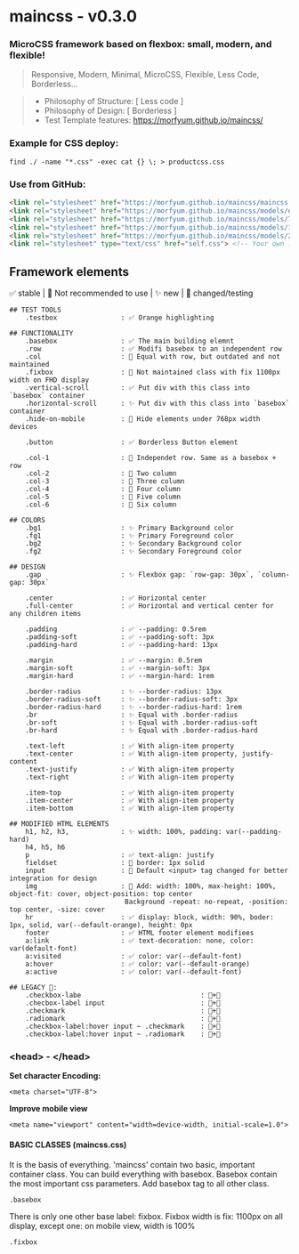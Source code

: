 # maincss - v0.3.0

### MicroCSS framework based on flexbox: small, modern, and flexible!

> Responsive, Modern, Minimal, MicroCSS, Flexible, Less Code, 
Borderless...

> - Philosophy of Structure: [ Less code ]
> - Philosophy of Design: [ Borderless ]
> - Test Template features: https://morfyum.github.io/maincss/

### Example for CSS deploy:
```
find ./ -name "*.css" -exec cat {} \; > productcss.css
```

### Use from GitHub:
```html
<link rel="stylesheet" href="https://morfyum.github.io/maincss/maincss.css">
<link rel="stylesheet" href="https://morfyum.github.io/maincss/models/extras.css">
<link rel="stylesheet" href="https://morfyum.github.io/maincss/models/768p.css">
<link rel="stylesheet" href="https://morfyum.github.io/maincss/models/1280p.css">
<link rel="stylesheet" href="https://morfyum.github.io/maincss/models/2160p.css">
<link rel="stylesheet" type="text/css" href="self.css"> <!-- Your own .css --!>
```


## Framework elements
✅ stable | 🚧 Not recommended to use | ✨ new | 🧪 changed/testing

```
## TEST TOOLS
    .testbox                : ✅ Orange highlighting

## FUNCTIONALITY
    .basebox                : ✅ The main building elemnt
    .row                    : ✅ Modifi basebox to an independent row
    .col                    : 🚧 Equal with row, but outdated and not maintained
    .fixbox                 : 🚧 Not maintained class with fix 1100px width on FHD display
    .vertical-scroll        : ✅ Put div with this class into `basebox` container
    .horizontal-scroll      : ✨ Put div with this class into `basebox` container
    .hide-on-mobile         : 🧪 Hide elements under 768px width devices

    .button                 : ✅ Borderless Button element

    .col-1                  : 🧪 Independet row. Same as a basebox + row
    .col-2                  : 🧪 Two column
    .col-3                  : 🧪 Three column
    .col-4                  : 🧪 Four column
    .col-5                  : 🧪 Five column
    .col-6                  : 🧪 Six column

## COLORS
    .bg1                    : ✨ Primary Background color
    .fg1                    : ✨ Primary Foreground color
    .bg2                    : ✨ Secondary Background color
    .fg2                    : ✨ Secondary Foreground color

## DESIGN
    .gap                    : ✨ Flexbox gap: `row-gap: 30px`, `column-gap: 30px`    

    .center                 : ✅ Horizontal center
    .full-center            : ✅ Horizontal and vertical center for any children items

    .padding                : ✅ --padding: 0.5rem
    .padding-soft           : ✅ --padding-soft: 3px
    .padding-hard           : ✅ --padding-hard: 13px

    .margin                 : ✅ --margin: 0.5rem
    .margin-soft            : ✅ --margin-soft: 3px
    .margin-hard            : ✅ --margin-hard: 1rem

    .border-radius          : ✨ --border-radius: 13px
    .border-radius-soft     : ✨ --border-radius-soft: 3px
    .border-radius-hard     : ✨ --border-radius-hard: 1rem
    .br                     : ✨ Equal with .border-radius
    .br-soft                : ✨ Equal with .border-radius-soft
    .br-hard                : ✨ Equal with .border-radius-hard

    .text-left              : ✅ With align-item property
    .text-center            : ✅ With align-item property, justify-content
    .text-justify           : ✅ With align-item property
    .text-right             : ✅ With align-item property

    .item-top               : ✅ With align-item property
    .item-center            : ✅ With align-item property
    .item-bottom            : ✅ With align-item property

## MODIFIED HTML ELEMENTS  
    h1, h2, h3,             : ✨ width: 100%, padding: var(--padding-hard)
    h4, h5, h6		
    p                       : ✅ text-align: justify
    fieldset                : 🧬 border: 1px solid
    input                   : 🧪 Default <input> tag changed for better integration for design
    img                     : 🧪 Add: width: 100%, max-height: 100%, object-fit: cover, object-position: top center
	                         Background -repeat: no-repeat, -position: top center, -size: cover  
    hr                      : ✅ display: block, width: 90%, boder: 1px, solid, var(--default-orange), height: 0px  
    footer                  : ✅ HTML footer element modifiees
    a:link                  : ✅ text-decoration: none, color: var(default-font)
    a:visited               : ✅ color: var(--default-font)
    a:hover                 : ✅ color: var(--default-orange)
    a:active                : ✅ color: var(--default-font)
    
## LEGACY 🚧:
    .checkbox-labe                              : 🧪+🧬
    .checbox-label input                        : 🧪+🧬
    .checkmark                                  : 🧪+🧬
    .radiomark                                  : 🧪+🧬
    .checkbox-label:hover input ~ .checkmark    : 🧪+🧬
    .checkbox-label:hover input ~ .radiomark    : 🧪+🧬
```

### \<head\> - \</head\>
**Set character Encoding:**
```
<meta charset="UTF-8">
```
**Improve mobile view**
```
<meta name="viewport" content="width=device-width, initial-scale=1.0">
```

#### BASIC CLASSES (maincss.css)
It is the basis of everything. 'maincss' contain two basic, important container class.
You can build everything with basebox. Basebox contain the most important css parameters. Add basebox tag to all other class.
```
.basebox
```
There is only one other base label: fixbox. Fixbox width is fix: 1100px on all display, except one: on mobile view, width is 100%
```
.fixbox
```
